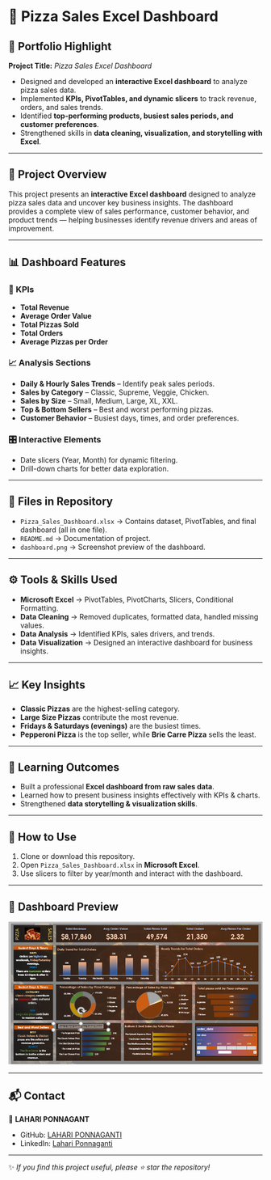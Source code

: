 # 🍕 Pizza Sales Excel Dashboard  

## 💼 Portfolio Highlight  
**Project Title:** *Pizza Sales Excel Dashboard*  
- Designed and developed an **interactive Excel dashboard** to analyze pizza sales data.  
- Implemented **KPIs, PivotTables, and dynamic slicers** to track revenue, orders, and sales trends.  
- Identified **top-performing products, busiest sales periods, and customer preferences**.  
- Strengthened skills in **data cleaning, visualization, and storytelling with Excel**.  

---

## 📌 Project Overview  
This project presents an **interactive Excel dashboard** designed to analyze pizza sales data and uncover key business insights. The dashboard provides a complete view of sales performance, customer behavior, and product trends — helping businesses identify revenue drivers and areas of improvement.  

---

## 📊 Dashboard Features  
### 🔑 KPIs  
- **Total Revenue**  
- **Average Order Value**  
- **Total Pizzas Sold**  
- **Total Orders**  
- **Average Pizzas per Order**  

### 📈 Analysis Sections  
- **Daily & Hourly Sales Trends** – Identify peak sales periods.  
- **Sales by Category** – Classic, Supreme, Veggie, Chicken.  
- **Sales by Size** – Small, Medium, Large, XL, XXL.  
- **Top & Bottom Sellers** – Best and worst performing pizzas.  
- **Customer Behavior** – Busiest days, times, and order preferences.  

### 🎛 Interactive Elements  
- Date slicers (Year, Month) for dynamic filtering.  
- Drill-down charts for better data exploration.  

---

## 📂 Files in Repository  
- `Pizza_Sales_Dashboard.xlsx` → Contains dataset, PivotTables, and final dashboard (all in one file).  
- `README.md` → Documentation of project.  
- `dashboard.png` → Screenshot preview of the dashboard.  

---

## ⚙️ Tools & Skills Used  
- **Microsoft Excel** → PivotTables, PivotCharts, Slicers, Conditional Formatting.  
- **Data Cleaning** → Removed duplicates, formatted data, handled missing values.  
- **Data Analysis** → Identified KPIs, sales drivers, and trends.  
- **Data Visualization** → Designed an interactive dashboard for business insights.  

---

## 📈 Key Insights  
- **Classic Pizzas** are the highest-selling category.  
- **Large Size Pizzas** contribute the most revenue.  
- **Fridays & Saturdays (evenings)** are the busiest times.  
- **Pepperoni Pizza** is the top seller, while **Brie Carre Pizza** sells the least.  

---

## 🎯 Learning Outcomes  
- Built a professional **Excel dashboard from raw sales data**.  
- Learned how to present business insights effectively with KPIs & charts.  
- Strengthened **data storytelling & visualization skills**.  

---

## 🚀 How to Use  
1. Clone or download this repository.  
2. Open `Pizza_Sales_Dashboard.xlsx` in **Microsoft Excel**.  
3. Use slicers to filter by year/month and interact with the dashboard.  

---

## 📸 Dashboard Preview  
![Pizza Sales Dashboard](https://github.com/LahariPonnaganti/PizzaSales_Excel_Dashboard/blob/main/Dashboard.png)  

---

## 📬 Contact  
👤 **LAHARI PONNAGANT**  
- GitHub: [LAHARI PONNAGANTI](https://github.com/LahariPonnaganti)  
- LinkedIn: [Lahari Ponnaganti](www.linkedin.com/in/lahariponnaganti)   

---

✨ *If you find this project useful, please ⭐ star the repository!*  
